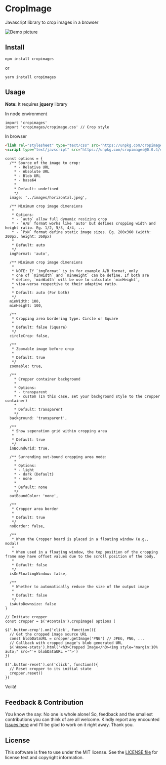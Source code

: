 # CropImage
Javascript library to crop images in a browser

![Demo picture](https://github.com/fabrice8/cropimage/blob/master/test/images/demo.png?raw=true)

## Install

```
npm install cropimages
```
or
```
yarn install cropimages
```

## Usage
**Note:** It requires **jquery** library

In node environment
```JS
import 'cropimages'
import 'cropimages/cropimage.css' // Crop style
```

In browser
```HTML
<link rel="stylesheet" type="text/css" src="https://unpkg.com/cropimages@0.0.4/cropimage.min.css">
<script type="text/javscript" src="https://unpkg.com/cropimages@0.0.4/cropimage.min.js">
```

```JS
const options = {
  /** Source of the image to crop: 
    * - Relative URL
    * - Absolute URL
    * - Blob URL
    * - base64
    * 
    * Default: undefined
    */
  image: '../images/horizontal.jpeg',

  /** Minimum crop image dimensions
   * 
   * Options:
   * - `auto` allow full dynamic resizing crop
   * - `A/B` format works like 'auto' but defines cropping width and height ratio. Eg. 1/2, 5/3, 4/4, ...
   * - `PxN` format define static image sizes. Eg. 200x360 (width: 200px, height: 360px)
   * 
   * Default: auto
   */
  imgFormat: 'auto',

  /** Minimum crop image dimensions
   * 
   * NOTE: If `imgFormat` is in for example A/B format, only 
   * one of `minWidth` and `minHeight` can be define. If both are
   * define, `minWidth` will be use to calculate `minHeight`,
   * visa-versa respective to their adaptive ratio.
   * 
   * Default: auto (For both)
   */
  minWidth: 100,
  minHeight: 100,

  /**
   * Cropping area bordering type: Circle or Square
   * 
   * Default: false (Square)
   */
  circleCrop: false,

  /**
   * Zoomable image before crop
   * 
   * Default: true
   */
  zoomable: true,

  /** 
    * Cropper container background
    *
    * Options:
    * - transparent
    * - custom (In this case, set your background style to the cropper container)
    * 
    * Default: transparent
    */
  background: 'transparent',

  /**
   * Show seperation grid within cropping area
   * 
   * Default: true
   */
  inBoundGrid: true,

  /** Surrending out-bound cropping area mode:
    *
    * Options:
    * - light
    * - dark (Default)
    * - none
    * 
    * Default: none
    */
  outBoundColor: 'none',

  /**
   * Cropper area border
   * 
   * Default: true
   */
  noBorder: false,

  /**
   * When the Cropper board is placed in a floating window (e.g., modal)
   * 
   * When used in a floating window, the top position of the cropping frame may have offset values due to the scroll position of the body.
   * 
   * Default: false
   */
  isOnFloatingWindow: false,

  /**
   * Whether to automatically reduce the size of the output image
   * 
   * Default: false
   */
  isAutoDownsize: false
}

// Initiate cropper
const cropper = $('#contain').cropimage( options )

$('.button-crop').on('click', function(){
  // Get the cropped image source URL
  const blobDataURL = cropper.getImage('PNG') // JPEG, PNG, ...
  // Callback with cropped image's blob generated URL
  $('#move-stats').html('<h3>Cropped Image</h3><img style="margin:10% auto;" src="'+ blobDataURL +'">')
})

$('.button-reset').on('click', function(){
  // Reset cropper to its initial state
  cropper.reset()
})
```

Voilà!

Feedback & Contribution
-------

You know the say: No one is whole alone! So, feedback and the smallest contributions you can think of are all welcome. Kindly report any encounted [Issues here][] and I'll be glad to work on it right away. Thank you.


License
-------

This software is free to use under the MIT license. See the [LICENSE file][] for license text and copyright information.


[LICENSE file]: https://github.com/fabrice8/cropimage/blob/master/LICENSE
[Issues here]: https://github.com/fabrice8/cropimage/issues